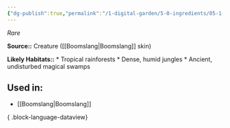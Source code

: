 ```yaml
---
{"dg-publish":true,"permalink":"/1-digital-garden/5-0-ingredients/05-1-creatures/boomslang-skin/","tags":["ingredient","rare"]}
---
```


*Rare*

**Source::** Creature ([[Boomslang\|Boomslang]] skin)

**Likely Habitats::** * Tropical rainforests * Dense, humid jungles * Ancient, undisturbed magical swamps

## Used in:

- [[Boomslang\|Boomslang]]

{ .block-language-dataview}

